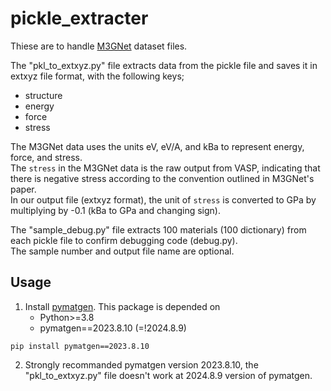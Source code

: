 # pickle_extracter  
Thiese are to handle [M3GNet](https://figshare.com/articles/dataset/MPF_2021_2_8/19470599) dataset files.

The "pkl_to_extxyz.py" file extracts data from the pickle file and saves it in extxyz file format, with the following keys;
- structure
- energy
- force
- stress

The M3GNet data uses the units eV, eV/A, and kBa to represent energy, force, and stress.  
The `stress` in the M3GNet data is the raw output from VASP, indicating that there is negative stress according to the convention outlined in M3GNet's paper.  
In our output file (extxyz format), the unit of `stress` is converted to GPa by multiplying by -0.1 (kBa to GPa and changing sign).  

The "sample_debug.py" file extracts 100 materials (100 dictionary) from each pickle file to confirm debugging code (debug.py).  
The sample number and output file name are optional.

## Usage
1. Install [pymatgen]([https://pytorch.org/get-started/locally/](https://pymatgen.org/installation.html)). This package is depended on
    - Python>=3.8
    - pymatgen==2023.8.10 (=!2024.8.9)
```shell
pip install pymatgen==2023.8.10
```
2. Strongly recommanded pymatgen version 2023.8.10, the "pkl_to_extxyz.py" file doesn't work at 2024.8.9 version of pymatgen.

